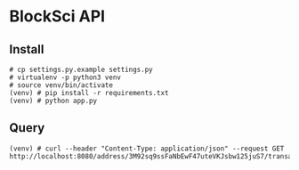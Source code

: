 # BlockSci API

## Install

```
# cp settings.py.example settings.py
# virtualenv -p python3 venv
# source venv/bin/activate
(venv) # pip install -r requirements.txt
(venv) # python app.py
```

## Query

```
(venv) # curl --header "Content-Type: application/json" --request GET http://localhost:8080/address/3M92sq9ssFaNbEwF47uteVKJsbw125juS7/transactions/
```
